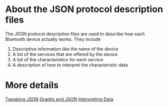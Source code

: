 ﻿# About the JSON protocol description files

The JSON protocol description files are used to describe how each Bluetooth device
actually works. They include

1. Descriptive information like the name of the device
2. A list of the services that are offered by the device
3. A list of the characteristics for each service
4. A description of how to interpret the characteristic data


# More details

[Tweaking JSON](Json_Tweaks.md)
[Graphs and JSON](Json_Graphs.md)
[Interpreting Data](https://shipwrecksoftware.wordpress.com/2019/10/13/modern-iot-number-formats/)
